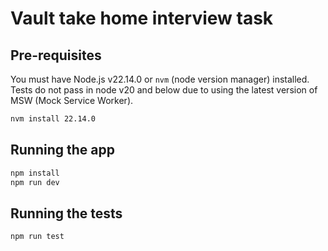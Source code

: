 # Vault take home interview task

## Pre-requisites

You must have Node.js v22.14.0 or `nvm` (node version manager) installed. Tests do not pass in node v20 and below due to using the latest version of MSW (Mock Service Worker).

```bash
nvm install 22.14.0
```

## Running the app

```bash
npm install
npm run dev
```

## Running the tests

```bash
npm run test
```

